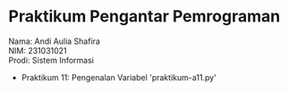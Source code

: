 # Praktikum Pengantar Pemrograman
<div> Nama: Andi Aulia Shafira </div>
<div> NIM: 231031021 </div>
<div> Prodi: Sistem Informasi </div>

* Praktikum 11: Pengenalan Variabel 'praktikum-a11.py'
